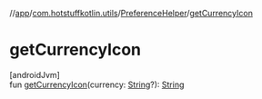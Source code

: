 //[app](../../../index.md)/[com.hotstuffkotlin.utils](../index.md)/[PreferenceHelper](index.md)/[getCurrencyIcon](get-currency-icon.md)

# getCurrencyIcon

[androidJvm]\
fun [getCurrencyIcon](get-currency-icon.md)(currency: [String](https://kotlinlang.org/api/latest/jvm/stdlib/kotlin/-string/index.html)?): [String](https://kotlinlang.org/api/latest/jvm/stdlib/kotlin/-string/index.html)
